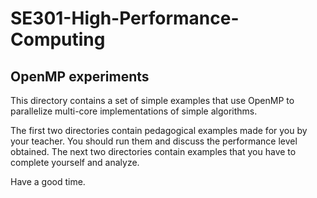# SE301-High-Performance-Computing
 
## OpenMP experiments

This directory contains a set of simple examples that use OpenMP to parallelize multi-core implementations of simple algorithms.

The first two directories contain pedagogical examples made for you by your teacher. You should run them and discuss the performance level obtained. The next two directories contain examples that you have to complete yourself and analyze.

Have a good time.
